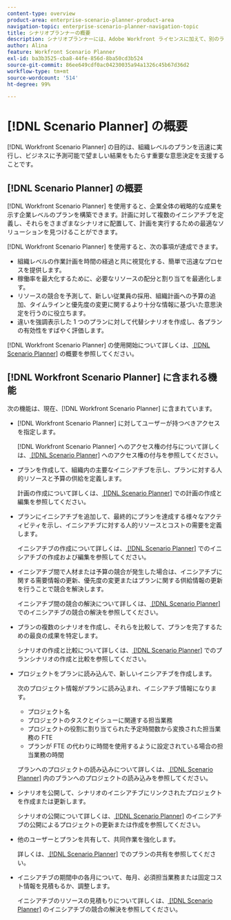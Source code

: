 ```yaml
---
content-type: overview
product-area: enterprise-scenario-planner-product-area
navigation-topic: enterprise-scenario-planner-navigation-topic
title: シナリオプランナーの概要
description: シナリオプランナーには、Adobe Workfront ライセンスに加えて、別のライセンスが必要です。
author: Alina
feature: Workfront Scenario Planner
exl-id: ba3b3525-cba8-44fe-856d-8ba50cd3b524
source-git-commit: 86ee649cdf0ac04230035a94a1326c45b67d36d2
workflow-type: tm+mt
source-wordcount: '514'
ht-degree: 99%

---
```


# [!DNL Scenario Planner] の概要

<!-- Audited: 1/2024 -->

[!DNL Workfront Scenario Planner] の目的は、組織レベルのプランを迅速に実行し、ビジネスに予測可能で望ましい結果をもたらす重要な意思決定を支援することです。

## [!DNL Scenario Planner] の概要

[!DNL Workfront Scenario Planner] を使用すると、企業全体の戦略的な成果を示す企業レベルのプランを構築できます。計画に対して複数のイニシアチブを定義し、それらをさまざまなシナリオに配置して、計画を実行するための最適なソリューションを見つけることができます。

[!DNL Workfront Scenario Planner] を使用すると、次の事項が達成できます。

* 組織レベルの作業計画を時間の経過と共に視覚化する、簡単で迅速なプロセスを提供します。
* 稼働率を最大化するために、必要なリソースの配分と割り当てを最適化します。
* リソースの競合を予測して、新しい従業員の採用、組織計画への予算の追加、タイムラインと優先度の変更に関するより十分な情報に基づいた意思決定を行うのに役立ちます。
* 違いを強調表示した 1 つのプランに対して代替シナリオを作成し、各プランの有効性をすばやく評価します。

[!DNL Workfront Scenario Planner] の使用開始について詳しくは、[ [!DNL Scenario Planner]](../scenario-planner/get-started-with-scenario-planning.md) の概要を参照してください。

## [!DNL Workfront Scenario Planner] に含まれる機能

次の機能は、現在、[!DNL Workfront Scenario Planner] に含まれています。

* [!DNL Workfront Scenario Planner] に対してユーザーが持つべきアクセスを指定します。

  [!DNL Workfront Scenario Planner] へのアクセス権の付与について詳しくは、[ [!DNL Scenario Planner]](../administration-and-setup/add-users/configure-and-grant-access/grant-access-sp.md) へのアクセス権の付与を参照してください。

* プランを作成して、組織内の主要なイニシアチブを示し、プランに対する人的リソースと予算の供給を定義します。

  計画の作成について詳しくは、[ [!DNL Scenario Planner]](../scenario-planner/create-and-edit-plans.md) での計画の作成と編集を参照してください。

* プランにイニシアチブを追加して、最終的にプランを達成する様々なアクティビティを示し、イニシアチブに対する人的リソースとコストの需要を定義します。

  イニシアチブの作成について詳しくは、[ [!DNL Scenario Planner]](../scenario-planner/create-and-edit-initiatives.md) でのイニシアチブの作成および編集を参照してください。

* イニシアチブ間で人材または予算の競合が発生した場合は、イニシアチブに関する需要情報の更新、優先度の変更またはプランに関する供給情報の更新を行うことで競合を解決します。

  イニシアチブ間の競合の解決について詳しくは、[ [!DNL Scenario Planner]](../scenario-planner/resolve-conflicts-in-sp.md) でのイニシアチブの競合の解決を参照してください。

* プランの複数のシナリオを作成し、それらを比較して、プランを完了するための最良の成果を特定します。

  シナリオの作成と比較について詳しくは、[ [!DNL Scenario Planner]](../scenario-planner/create-and-compare-scenarios-for-a-plan.md) でのプランシナリオの作成と比較を参照してください。

* プロジェクトをプランに読み込んで、新しいイニシアチブを作成します。

  次のプロジェクト情報がプランに読み込まれ、イニシアチブ情報になります。

   * プロジェクト名
   * プロジェクトのタスクとイシューに関連する担当業務
   * プロジェクトの役割に割り当てられた予定時間数から変換された担当業務の FTE
   * プランが FTE の代わりに時間を使用するように設定されている場合の担当業務の時間

  プランへのプロジェクトの読み込みについて詳しくは、[ [!DNL Scenario Planner]](../scenario-planner/import-projects-to-plans.md) 内のプランへのプロジェクトの読み込みを参照してください。

* シナリオを公開して、シナリオのイニシアチブにリンクされたプロジェクトを作成または更新します。

  シナリオの公開について詳しくは、[ [!DNL Scenario Planner]](../scenario-planner/publish-scenarios-update-projects.md) のイニシアチブの公開によるプロジェクトの更新または作成を参照してください。

* 他のユーザーとプランを共有して、共同作業を強化します。

  詳しくは、[ [!DNL Scenario Planner]](../scenario-planner/share-a-plan.md) でのプランの共有を参照してください。

* イニシアチブの期間中の各月について、毎月、必須担当業務または固定コスト情報を見積もるか、調整します。

  イニシアチブのリソースの見積もりについて詳しくは、[ [!DNL Scenario Planner]](../scenario-planner/resolve-conflicts-in-sp.md) のイニシアチブの競合の解決を参照してください。
